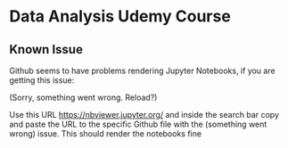 # Data Analysis Udemy Course

## Known Issue

Github seems to have problems rendering Jupyter Notebooks, if you are getting this issue:

(Sorry, something went wrong. Reload?)


Use this URL https://nbviewer.jupyter.org/ and inside the search bar copy and paste the URL to the specific Github file with the (something went wrong) issue.
This should render the notebooks fine
